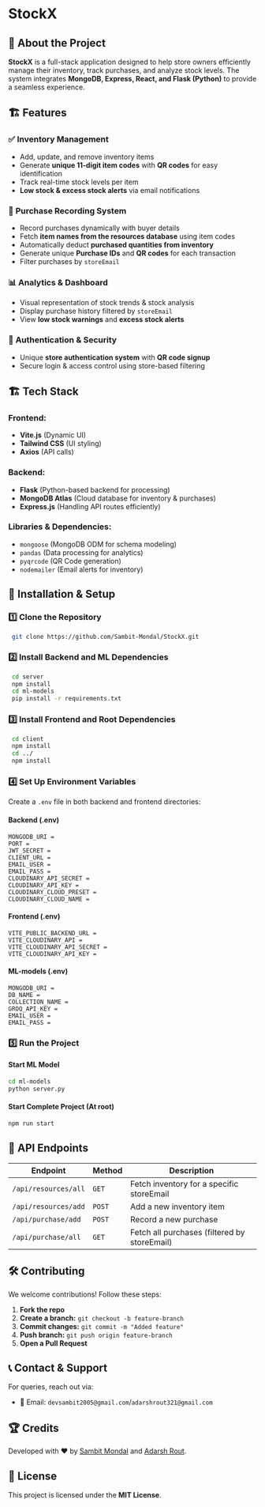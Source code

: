 # StockX


## 🚀 About the Project

**StockX** is a full-stack application designed to help store owners efficiently manage their inventory, track purchases, and analyze stock levels. The system integrates **MongoDB, Express, React, and Flask (Python)** to provide a seamless experience.

## 🏗️ Features

### ✅ **Inventory Management**
- Add, update, and remove inventory items
- Generate **unique 11-digit item codes** with **QR codes** for easy identification
- Track real-time stock levels per item
- **Low stock & excess stock alerts** via email notifications

### 🛒 **Purchase Recording System**
- Record purchases dynamically with buyer details
- Fetch **item names from the resources database** using item codes
- Automatically deduct **purchased quantities from inventory**
- Generate unique **Purchase IDs** and **QR codes** for each transaction
- Filter purchases by `storeEmail`

### 📊 **Analytics & Dashboard**
- Visual representation of stock trends & stock analysis
- Display purchase history filtered by `storeEmail`
- View **low stock warnings** and **excess stock alerts**

### 🔑 **Authentication & Security**
- Unique **store authentication system** with **QR code signup**
- Secure login & access control using store-based filtering

## 🏗️ Tech Stack

### **Frontend:**
- **Vite.js** (Dynamic UI)
- **Tailwind CSS** (UI styling)
- **Axios** (API calls)

### **Backend:**
- **Flask** (Python-based backend for processing)
- **MongoDB Atlas** (Cloud database for inventory & purchases)
- **Express.js** (Handling API routes efficiently)

### **Libraries & Dependencies:**
- `mongoose` (MongoDB ODM for schema modeling)
- `pandas` (Data processing for analytics)
- `pyqrcode` (QR Code generation)
- `nodemailer` (Email alerts for inventory)

## 📜 Installation & Setup

### **1️⃣ Clone the Repository**
```sh
 git clone https://github.com/Sambit-Mondal/StockX.git
```

### **2️⃣ Install Backend and ML Dependencies**
```sh
 cd server
 npm install
 cd ml-models
 pip install -r requirements.txt
```

### **3️⃣ Install Frontend and Root Dependencies**
```sh
 cd client
 npm install
 cd ../
 npm install
```

### **4️⃣ Set Up Environment Variables**
Create a `.env` file in both backend and frontend directories:

#### **Backend (.env)**
```
MONGODB_URI = 
PORT = 
JWT_SECRET = 
CLIENT_URL = 
EMAIL_USER = 
EMAIL_PASS = 
CLOUDINARY_API_SECRET =  
CLOUDINARY_API_KEY = 
CLOUDINARY_CLOUD_PRESET = 
CLOUDINARY_CLOUD_NAME = 
```

#### **Frontend (.env)**
```
VITE_PUBLIC_BACKEND_URL = 
VITE_CLOUDINARY_API = 
VITE_CLOUDINARY_API_SECRET =  
VITE_CLOUDINARY_API_KEY = 
```

#### **ML-models (.env)**
```
MONGODB_URI = 
DB_NAME = 
COLLECTION_NAME = 
GROQ_API_KEY = 
EMAIL_USER = 
EMAIL_PASS = 
```

### **5️⃣ Run the Project**
#### Start ML Model
```sh
cd ml-models
python server.py
```
#### Start Complete Project (At root)
```sh
npm run start
```

## 📌 API Endpoints
| Endpoint | Method | Description |
|----------|--------|-------------|
| `/api/resources/all` | `GET` | Fetch inventory for a specific storeEmail |
| `/api/resources/add` | `POST` | Add a new inventory item |
| `/api/purchase/add` | `POST` | Record a new purchase |
| `/api/purchase/all` | `GET` | Fetch all purchases (filtered by storeEmail) |

## 🛠️ Contributing
We welcome contributions! Follow these steps:
1. **Fork the repo**
2. **Create a branch:** `git checkout -b feature-branch`
3. **Commit changes:** `git commit -m "Added feature"`
4. **Push branch:** `git push origin feature-branch`
5. **Open a Pull Request**

## 📞 Contact & Support
For queries, reach out via:
- 📧 Email: `devsambit2005@gmail.com`/`adarshrout321@gmail.com`

## 🏆 Credits
Developed with ❤️ by [Sambit Mondal](https://github.com/Sambit-Mondal) and [Adarsh Rout](https://github.com/AdarshRout).

## 📝 License
This project is licensed under the **MIT License**.
